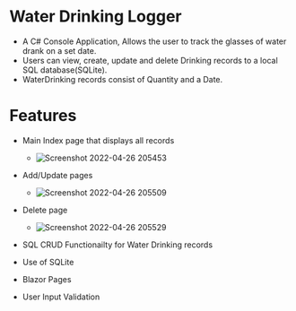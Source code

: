 # Water Drinking Logger
- A C# Console Application, Allows the user to track the glasses of water drank on a set date.
- Users can view, create, update and delete Drinking records to a local SQL database(SQLite).
- WaterDrinking records consist of Quantity and a Date.

# Features

* Main Index page that displays all records
  - ![Screenshot 2022-04-26 205453](https://user-images.githubusercontent.com/101323127/165382047-db684321-f471-4f06-8f89-a6251c5904f8.png)
* Add/Update pages
  - ![Screenshot 2022-04-26 205509](https://user-images.githubusercontent.com/101323127/165382119-b3a5e76d-6c19-4949-8297-ed5c6f7bedd1.png)
* Delete page
  - ![Screenshot 2022-04-26 205529](https://user-images.githubusercontent.com/101323127/165382164-0f6b80a3-81e8-4ab0-aa6b-296477475efc.png)

* SQL CRUD Functionailty for Water Drinking records

* Use of SQLite

* Blazor Pages

* User Input Validation


